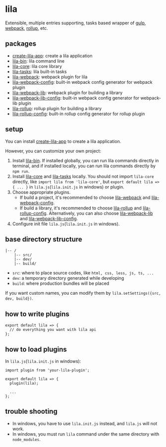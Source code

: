 # lila

Extensible, multiple entries supporting, tasks based wrapper of [gulp](https://github.com/gulpjs/gulp), [webpack](https://github.com/webpack/webpack), [rollup](https://github.com/rollup/rollup), etc.

## packages

- [create-lila-app](./packages/create-lila-app): create a lila application
- [lila-bin](./packages/lila-bin): lila command line
- [lila-core](./packages/lila-core): lila core library
- [lila-tasks](./packages/lila-tasks): lila built-in tasks
- [lila-webpack](./packages/lila-webpack): webpack plugin for lila
- [lila-webpack-config](./packages/lila-webpack-config): built-in webpack config generator for webpack plugin
- [lila-webpack-lib](./packages/lila-webpack-lib): webpack plugin for building a library
- [lila-webpack-lib-config](./packages/lila-webpack-lib-config): built-in webpack config generator for webpack-lib plugin
- [lila-rollup](./packages/lila-rollup): rollup plugin for building a library
- [lila-rollup-config](./packages/lila-rollup-config): built-in rollup config generator for rollup plugin

## setup

You can install [create-lila-app](./packages/create-lila-app) to create a lila application.

However, you can customize your own project:

1. Install [lila-bin](./packages/lila-bin). If installed globally, you can run lila commands directly in terminal, and if installed locally, you can run lila commands directly by `npm run`.
2. Install [lila-core](./packages/lila-core) and [lila-tasks](./packages/lila-tasks) locally. You should not import `lila-core` directly, like `import lila from 'lila-core'`, but `export default lila => { ... }` in `lila.js`(`lila.init.js` in windows) or plugin.
3. Choose appropriate plugins.
   - If build a project, it's recommended to choose [lila-webpack](./packages/lila-webpack) and [lila-webpack-config](./packages/lila-webpack-config).
   - If build a library, it's recommended to choose [lila-rollup](./packages/lila-rollup) and [lila-rollup-config](./packages/lila-rollup-config). Alternatively, you can also choose [lila-webpack-lib](./packages/lila-webpack-lib) and [lila-webpack-lib-config](./packages/lila-webpack-lib-config).
4. Configure init file `lila.js`(`lila.init.js` in windows).

## base directory structure

```
|-- /
    |-- src/
    |-- dev/
    |-- build/
```

- `src`: where to place source codes, like `html, css, less, js, ts, ...`
- `dev`: a temporary directory generated while developing
- `build`: where production bundles will be placed

If you want custom names, you can modify them by `lila.setSettings({src, dev, build})`.

## how to write plugins

```
export default lila => {
  // do everything you want with lila api
};
```

## how to load plugins

In `lila.js`(`lila.init.js` in windows):

```
import plugin from 'your-lila-plugin';

export default lila => {
  plugin(lila);

  ...
};
```

## trouble shooting

- In windows, you have to use `lila.init.js` instead, and `lila.js` will not work.
- In windows, you must run `lila` command under the same directory with `node_modules`.
